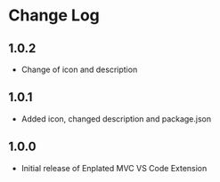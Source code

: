 # Change Log

## 1.0.2

- Change of icon and description

## 1.0.1

- Added icon, changed description and package.json

## 1.0.0

- Initial release of Enplated MVC VS Code Extension